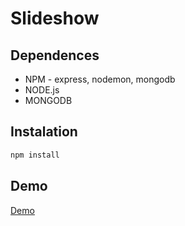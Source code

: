 # Slideshow

## Dependences
- NPM - express, nodemon, mongodb
- NODE.js
- MONGODB

## Instalation
```markdown
npm install
```

## Demo
<a href="http://slideshow.jktech.dev">Demo<a>